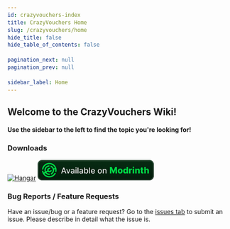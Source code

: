 ```yaml
---
id: crazyvouchers-index
title: CrazyVouchers Home
slug: /crazyvouchers/home
hide_title: false
hide_table_of_contents: false

pagination_next: null
pagination_prev: null

sidebar_label: Home
---
```

## Welcome to the CrazyVouchers Wiki!
#### Use the sidebar to the left to find the topic you're looking for!

### Downloads
[![Hangar](https://raw.githubusercontent.com/intergrav/devins-badges/v3/assets/compact/available/hangar_46h.png)](https://hangar.papermc.io/CrazyCrew/CrazyVouchers)
[![Modrinth](https://raw.githubusercontent.com/intergrav/devins-badges/v3/assets/compact/available/modrinth_46h.png)](https://modrinth.com/user/plugin/crazyvouchers)

### Bug Reports / Feature Requests
Have an issue/bug or a feature request? Go to the [issues tab](https://github.com/Crazy-Crew/CrazyVouchers/issues) to submit an issue. Please describe in detail what the issue is.